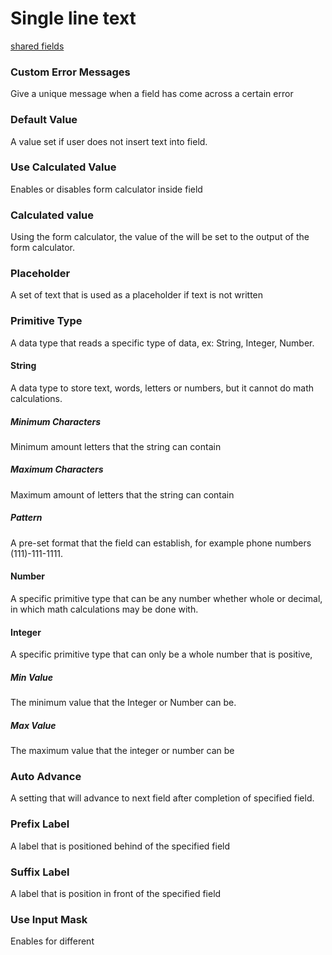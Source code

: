 # Single line text

[shared fields](/shared-inspector-components.md ':include')

### Custom Error Messages
Give a unique message when a field has come across a certain error
### Default Value
A value set if user does not insert text into field.
### Use Calculated Value
Enables or disables form calculator inside field
### Calculated value
Using the form calculator, the value of the will be set to the output of the form calculator.
### Placeholder
A set of text that is used as a placeholder if text is not written
### Primitive Type
A data type that reads a specific type of data, ex: String, Integer, Number.
#### String
A data type to store text, words, letters or numbers, but it cannot do math calculations.
##### Minimum Characters
Minimum amount letters that the string can contain
##### Maximum Characters
Maximum amount of letters that the string can contain 
##### Pattern
A pre-set format that the field can establish, for example phone numbers (111)-111-1111.
#### Number
A specific primitive type that can be any number whether whole or decimal, in which math calculations may be done with.
#### Integer
A specific primitive type that can only be a whole number that is positive, 
##### Min Value
The minimum value that the Integer or Number can be.
##### Max Value
The maximum value that the integer or number can be
### Auto Advance
A setting that will advance to next field after completion of specified field.
### Prefix Label
A label that is positioned behind of the specified field
### Suffix Label
A label that is position in front of the specified field
### Use Input Mask
Enables for different 
